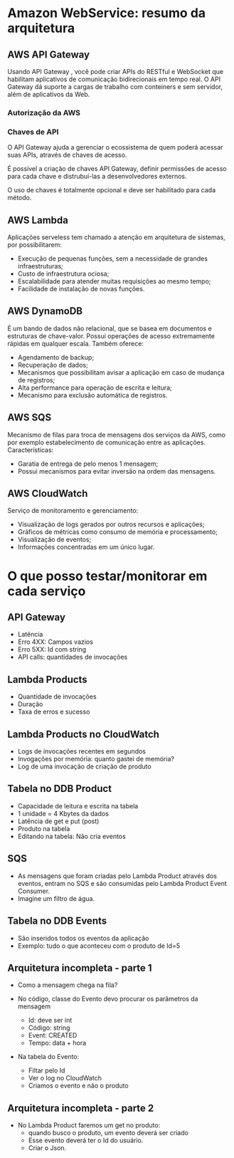 # Amazon WebService: resumo da arquitetura

## AWS API Gateway

Usando API Gateway , você pode criar APIs do RESTful e WebSocket que habilitam aplicativos de comunicação bidirecionais em tempo real. O API Gateway dá suporte a cargas de trabalho com conteiners e sem servidor, além de aplicativos da Web.

### Autorização da AWS



### Chaves de API

O API Gateway ajuda a gerenciar o ecossistema de quem poderá acessar suas APIs, através de chaves de acesso.

É possível a criação de chaves API Gateway, definir permissões de acesso para cada chave e distrubuí-las a desenvolvedores externos.

O uso de chaves é totalmente opcional e deve ser habilitado para cada método.

## AWS Lambda

Aplicações serveless tem chamado a atenção em arquitetura de sistemas, por possibilitarem:

- Execução de pequenas funções, sem a necessidade de grandes infraestruturas;
- Custo de infraestrutura ociosa;
- Escalabilidade para atender muitas requisições ao mesmo tempo;
- Facilidade de instalação de novas funções.



## AWS DynamoDB

É um bando de dados não relacional, que se basea em documentos e estruturas de chave-valor. Possui operações de acesso extremamente rápidas em qualquer escala. Também oferece:

- Agendamento de backup;
- Recuperação de dados;
- Mecanismos que possibilitam avisar a aplicação em caso de mudança de registros;
- Alta performance para operação de escrita e leitura;
- Mecanismo para exclusão automática de registros.

## AWS SQS

Mecanismo de filas para troca de mensagens dos serviços da AWS, como por exemplo estabelecimento de comunicação entre as aplicações. Características:

- Garatia de entrega de pelo menos 1 mensagem;
- Possui mecanismos para evitar inversão na ordem das mensagens.

## AWS CloudWatch

Serviço de monitoramento e gerenciamento:

- Visualização de logs gerados por outros recursos e aplicações;
- Gráficos de métricas como consumo de memória e processamento;
- Visualização de eventos;
- Informações concentradas em um único lugar. 

# O que posso testar/monitorar em cada serviço

## API Gateway

- Latência
- Erro 4XX: Campos vazios
- Erro 5XX: Id com string
- API calls: quantidades de invocações

## Lambda Products

- Quantidade de invocações
- Duração
- Taxa de erros e sucesso

## Lambda Products no CloudWatch

- Logs de invocações recentes em segundos
- Invogações por memória: quanto gastei de memória?
- Log de uma invocação de criação de produto

## Tabela no DDB Product

- Capacidade de leitura e escrita na tabela
- 1 unidade = 4 Kbytes da dados
- Latência de get e put (post)
- Produto na tabela
- Editando na tabela: Não cria eventos

## SQS

- As mensagens que foram criadas pelo Lambda Product através dos eventos, entram no SQS e são consumidas pelo Lambda Product Event Consumer.
- Imagine um filtro de água. 

## Tabela no DDB Events

- São inseridos todos os eventos da aplicação
- Exemplo: tudo o que aconteceu com o produto de Id=5

## Arquitetura incompleta - parte 1

- Como a mensagem chega na fila?
- No código, classe do Evento devo procurar os parâmetros da mensagem
  - Id: deve ser int
  - Código: string
  - Event: CREATED
  - Tempo: data + hora

- Na tabela do Evento:
  - Filtar pelo Id
  - Ver o log no CloudWatch
  - Criamos o evento e não o produto

## Arquitetura incompleta - parte 2

- No Lambda Product faremos um get no produto:
  - quando busco o produto, um evento deverá ser criado
  - Esse evento deverá ter o Id do usuário. 
  - Criar o Json.







